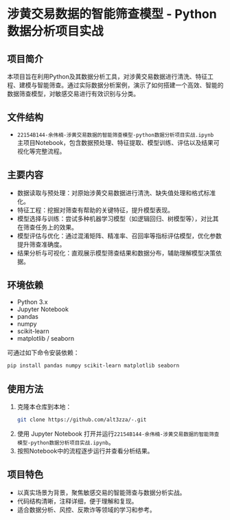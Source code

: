 # 涉黄交易数据的智能筛查模型 - Python数据分析项目实战

## 项目简介

本项目旨在利用Python及其数据分析工具，对涉黄交易数据进行清洗、特征工程、建模与智能筛查。通过实际数据分析案例，演示了如何搭建一个高效、智能的数据筛查模型，对敏感交易进行有效识别与分类。

## 文件结构

- `22154B144-余伟楠-涉黄交易数据的智能筛查模型-python数据分析项目实战.ipynb`  
  主项目Notebook，包含数据预处理、特征提取、模型训练、评估以及结果可视化等完整流程。

## 主要内容

- 数据读取与预处理：对原始涉黄交易数据进行清洗、缺失值处理和格式标准化。
- 特征工程：挖掘对筛查有帮助的关键特征，提升模型表现。
- 模型选择与训练：尝试多种机器学习模型（如逻辑回归、树模型等），对比其在筛查任务上的效果。
- 模型评估与优化：通过混淆矩阵、精准率、召回率等指标评估模型，优化参数提升筛查准确度。
- 结果分析与可视化：直观展示模型筛查结果和数据分布，辅助理解模型决策依据。

## 环境依赖

- Python 3.x
- Jupyter Notebook
- pandas
- numpy
- scikit-learn
- matplotlib / seaborn

可通过如下命令安装依赖：
```bash
pip install pandas numpy scikit-learn matplotlib seaborn
```

## 使用方法

1. 克隆本仓库到本地：
    ```bash
    git clone https://github.com/alt3zza/-.git
    ```
2. 使用 Jupyter Notebook 打开并运行`22154B144-余伟楠-涉黄交易数据的智能筛查模型-python数据分析项目实战.ipynb`。
3. 按照Notebook中的流程逐步运行并查看分析结果。

## 项目特色

- 以真实场景为背景，聚焦敏感交易的智能筛查与数据分析实战。
- 代码结构清晰，注释详细，便于理解和复现。
- 适合数据分析、风控、反欺诈等领域的学习和参考。
